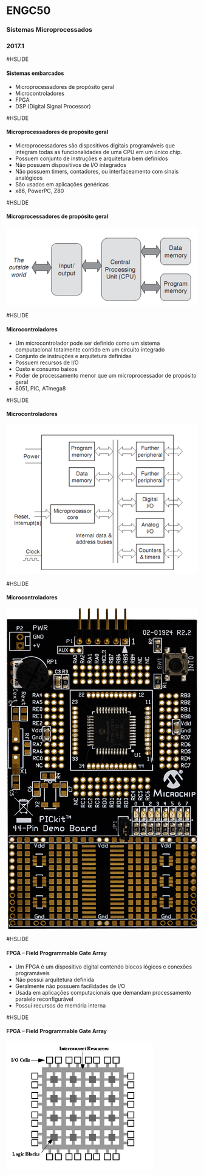 
# ENGC50

### Sistemas Microprocessados

### 2017.1

#HSLIDE

#### Sistemas embarcados

- Microprocessadores de propósito geral
- Microcontroladores
- FPGA
- DSP (Digital Signal Processor)

#HSLIDE

#### Microprocessadores de propósito geral

- Microprocessadores são dispositivos digitais programáveis que integram todas as funcionalidades de uma CPU em um único chip.
- Possuem conjunto de instruções e arquitetura bem definidos
- Não possuem dispositivos de I/O integrados
- Não possuem timers, contadores, ou interfaceamento com sinais analógicos
- São usados em aplicações genéricas
- x86, PowerPC, Z80

#HSLIDE

#### Microprocessadores de propósito geral

![](images/microprocessor.png)

#HSLIDE

#### Microcontroladores

- Um microcontrolador pode ser definido como um sistema computacional totalmente contido em um circuito integrado
- Conjunto de instruções e arquitetura definidas
- Possuem recursos de I/O
- Custo e consumo baixos
- Poder de processamento menor que um microprocessador de propósito geral
- 8051, PIC, ATmega8

#HSLIDE

#### Microcontroladores

![](images/100000000000023B000001BDB26F66ED.png) 

#HSLIDE

#### Microcontroladores

![](images/10000201000003A400000618DE1DA1BD.png) 

#HSLIDE

#### FPGA – Field Programmable Gate Array

- Um FPGA é um dispositivo digital contendo blocos lógicos e conexões programáveis
- Não possui arquitetura definida
- Geralmente não possuem facilidades de I/O
- Usada em aplicações computacionais que demandam processamento paralelo reconfigurável
- Possui recursos de memória interna

#HSLIDE

#### FPGA – Field Programmable Gate Array

![](images/100000000000018200000152D70C8897.png) 








